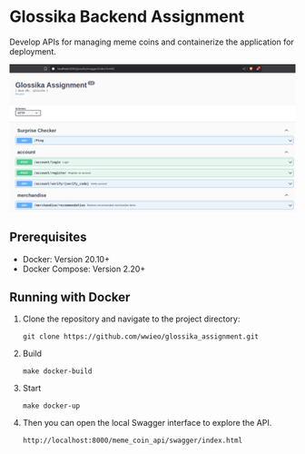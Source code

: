 # Glossika Backend Assignment
Develop APIs for managing meme coins and containerize the application for
deployment.

![Swagger Presentation](assets/swagger_presentation.png)

## Prerequisites
- Docker: Version 20.10+
- Docker Compose: Version 2.20+

## Running with Docker
1. Clone the repository and navigate to the project directory:
    ```
    git clone https://github.com/wwieo/glossika_assignment.git
    ```
2. Build
   ```
   make docker-build
   ```
3. Start
   ```
   make docker-up
   ```
4. Then you can open the local Swagger interface to explore the API.
   ```
   http://localhost:8000/meme_coin_api/swagger/index.html
   ```
